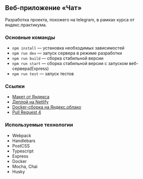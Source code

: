 ## Веб-приложение «Чат»
Разработка проекта, похожего на telegram, в рамках курса от яндекс.практикума.

### Основные команды
- `npm install` — установка необходимых зависимостей
- `npm run dev` — запуск сервера в режиме разработки
- `npm run build` — сборка стабильной версии
- `npm run start` — сборка стабильной версии с запуском веб-сервера(Express)
- `npm run test` — запуск тестов

### Ссылки

- [Макет от Яндекса](https://www.figma.com/file/EkMZIxZwJpBCZvioBrufF3/Chat_external_link-(Copy)?node-id=0%3A1&t=Nee54Oi8y8CjaRkf-0)
- [Деплой на Netlify](https://deploy-preview-5--dulcet-mandazi-025f74.netlify.app/)
- [Docker-сборка на Яндекс.облако](https://bbaec9i8m5p7q87h7ug7.containers.yandexcloud.net/)
- [Pull Request 4](https://github.com/tanianova/middle.messenger.praktikum.yandex/pull/5)

### Используемые технологии
- Webpack
- Handlebars
- PostCSS
- Typescript
- Express
- Docker
- Mocha, Chai
- Husky
